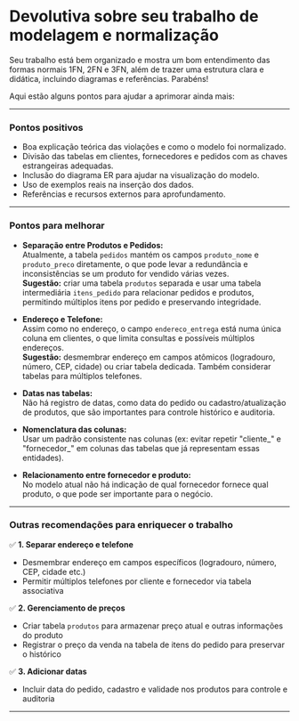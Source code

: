 # Devolutiva sobre seu trabalho de modelagem e normalização

Seu trabalho está bem organizado e mostra um bom entendimento das formas normais 1FN, 2FN e 3FN, além de trazer uma estrutura clara e didática, incluindo diagramas e referências. Parabéns!

Aqui estão alguns pontos para ajudar a aprimorar ainda mais:

---

### Pontos positivos

- Boa explicação teórica das violações e como o modelo foi normalizado.
- Divisão das tabelas em clientes, fornecedores e pedidos com as chaves estrangeiras adequadas.
- Inclusão do diagrama ER para ajudar na visualização do modelo.
- Uso de exemplos reais na inserção dos dados.
- Referências e recursos externos para aprofundamento.

---

### Pontos para melhorar

- **Separação entre Produtos e Pedidos:**  
  Atualmente, a tabela `pedidos` mantém os campos `produto_nome` e `produto_preco` diretamente, o que pode levar a redundância e inconsistências se um produto for vendido várias vezes.  
  **Sugestão:** criar uma tabela `produtos` separada e usar uma tabela intermediária `itens_pedido` para relacionar pedidos e produtos, permitindo múltiplos itens por pedido e preservando integridade.

- **Endereço e Telefone:**  
  Assim como no endereço, o campo `endereco_entrega` está numa única coluna em clientes, o que limita consultas e possíveis múltiplos endereços.  
  **Sugestão:** desmembrar endereço em campos atômicos (logradouro, número, CEP, cidade) ou criar tabela dedicada. Também considerar tabelas para múltiplos telefones.

- **Datas nas tabelas:**  
  Não há registro de datas, como data do pedido ou cadastro/atualização de produtos, que são importantes para controle histórico e auditoria.

- **Nomenclatura das colunas:**  
  Usar um padrão consistente nas colunas (ex: evitar repetir "cliente_" e "fornecedor_" em colunas das tabelas que já representam essas entidades).

- **Relacionamento entre fornecedor e produto:**  
  No modelo atual não há indicação de qual fornecedor fornece qual produto, o que pode ser importante para o negócio.

---

### Outras recomendações para enriquecer o trabalho

✅ **1. Separar endereço e telefone**
- Desmembrar endereço em campos específicos (logradouro, número, CEP, cidade etc.)
- Permitir múltiplos telefones por cliente e fornecedor via tabela associativa

✅ **2. Gerenciamento de preços**
- Criar tabela `produtos` para armazenar preço atual e outras informações do produto
- Registrar o preço da venda na tabela de itens do pedido para preservar o histórico

✅ **3. Adicionar datas**
- Incluir data do pedido, cadastro e validade nos produtos para controle e auditoria

---
